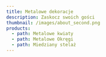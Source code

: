 ```yaml
---
title: Metalowe dekoracje
description: Zaskocz swoich gości
thumbnail: /images/about_second.png
products:
  - path: Metalowe kwiaty
  - path: Metalowe Okręgi
  - path: Miedziany stelaż
---
```


